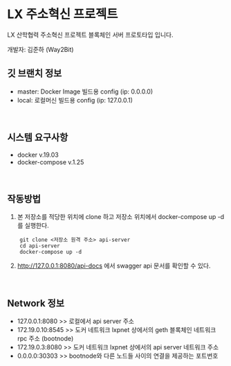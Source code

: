 LX 주소혁신 프로젝트
===
LX 산학협력 주소혁신 프로젝트 블록체인 서버 프로토타입 입니다.
<br/>

개발자: 김준하 (Way2Bit)
<br/>

깃 브랜치 정보
---
- master: Docker Image 빌드용 config (ip: 0.0.0.0)
- local: 로컬머신 빌드용 config (ip: 127.0.0.1)
<br/>

시스템 요구사항
---
- docker v.19.03
- docker-compose v.1.25
<br/>

작동방법
---
1. 본 저장소를 적당한 위치에 clone 하고 저장소 위치에서 docker-compose up -d를 실행한다.
```
    git clone <저장소 원격 주소> api-server
    cd api-server
    docker-compose up -d
```
2. http://127.0.0.1:8080/api-docs 에서 swagger api 문서를 확인할 수 있다.
<br/>

Network 정보
---
- 127.0.0.1:8080 >> 로컬에서 api server 주소
- 172.19.0.10:8545 >> 도커 네트워크 lxpnet 상에서의 geth 블록체인 네트워크 rpc 주소 (bootnode)
- 172.19.0.3:8080 >> 도커 네트워크 lxpnet 상에서의 api server 네트워크 주소
- 0.0.0.0:30303 >> bootnode와 다른 노드들 사이의 연결을 제공하는 포트번호
